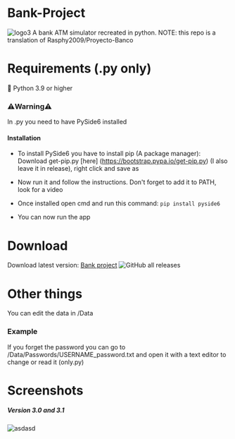 # Bank-Project
![logo3](https://user-images.githubusercontent.com/89478484/147884389-eca3d9d1-f29b-4ad8-a084-692b6e836ba1.png)
A bank ATM simulator recreated in python. NOTE: this repo is a translation of Rasphy2009/Proyecto-Banco

# Requirements (.py only)
🐍 Python 3.9 or higher

### ⚠️Warning⚠️
In .py you need to have PySide6 installed

#### Installation
- To install PySide6 you have to install pip (A package manager): Download get-pip.py [here] (https://bootstrap.pypa.io/get-pip.py) (I also leave it in release), right click and save as

- Now run it and follow the instructions. Don't forget to add it to PATH, look for a video

- Once installed open cmd and run this command: ``pip install pyside6``

- You can now run the app


# Download
Download latest version:
[Bank project](https://github.com/Rasphy2009/Bank-Project/releases/latest) ![GitHub all releases](https://img.shields.io/github/downloads/Rasphy2009/Bank-project/total?color=58ccde&label=Total%20downloads&logo=python&logoColor=FFFF00)

# Other things
You can edit the data in /Data

### Example
If you forget the password you can go to /Data/Passwords/USERNAME_password.txt and open it with a text editor to change or read it (only.py)

# Screenshots
##### Version 3.0 and 3.1
![asdasd](https://user-images.githubusercontent.com/89478484/147885287-1855aba5-2c28-4ec7-9333-c1bf97d7952c.png)
